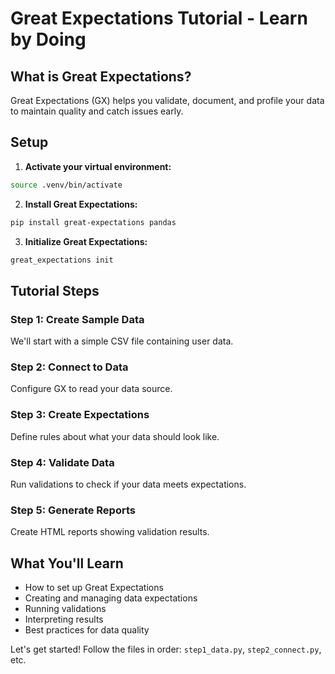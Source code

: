 # Great Expectations Tutorial - Learn by Doing

## What is Great Expectations?

Great Expectations (GX) helps you validate, document, and profile your data to maintain quality and catch issues early.

## Setup

1. **Activate your virtual environment:**

```bash
source .venv/bin/activate
```

2. **Install Great Expectations:**

```bash
pip install great-expectations pandas
```

3. **Initialize Great Expectations:**

```bash
great_expectations init
```

## Tutorial Steps

### Step 1: Create Sample Data

We'll start with a simple CSV file containing user data.

### Step 2: Connect to Data

Configure GX to read your data source.

### Step 3: Create Expectations

Define rules about what your data should look like.

### Step 4: Validate Data

Run validations to check if your data meets expectations.

### Step 5: Generate Reports

Create HTML reports showing validation results.

## What You'll Learn

- How to set up Great Expectations
- Creating and managing data expectations
- Running validations
- Interpreting results
- Best practices for data quality

Let's get started! Follow the files in order: `step1_data.py`, `step2_connect.py`, etc.
